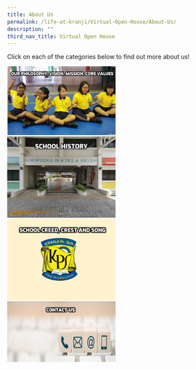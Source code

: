 ```yaml
---
title: About Us
permalink: /life-at-kranji/Virtual-Open-House/About-Us/
description: ""
third_nav_title: Virtual Open House
---
```

Click on each of the categories below to find out more about us!



<div>


<div style="float: left">

<a href="about-us/School-Philosophy-School-Vision-School-Mission-Core-Values">

<img style="width:50%" src="/images/Life%20@%20Kranji/Virtual%20Open%20House/About%20us/A1.png">


</a>

</div>

<div>

</div>

</div>

<div>


<div style="float: left">

<a href="[https://www-broadricksec-moe-edu-sg-admin.cwp.sg/cca/uniformed-groups/red-cross](https://www-broadricksec-moe-edu-sg-admin.cwp.sg/cca/uniformed-groups/red-cross)">

<img style="width:50%" src="/images/Life%20@%20Kranji/Virtual%20Open%20House/About%20us/A2.jpg">


</a>

</div>

<div>

</div>

</div>

<div>


<div style="float: left">

<a href="[https://www-broadricksec-moe-edu-sg-admin.cwp.sg/cca/uniformed-groups/red-cross](https://www-broadricksec-moe-edu-sg-admin.cwp.sg/cca/uniformed-groups/red-cross)">

<img style="width:50%" src="/images/Life%20@%20Kranji/Virtual%20Open%20House/About%20us/A3.png">


</a>

</div>

<div>

</div>

</div>

<div>


<div style="float: left">

<a href="[https://www-broadricksec-moe-edu-sg-admin.cwp.sg/cca/uniformed-groups/red-cross](https://www-broadricksec-moe-edu-sg-admin.cwp.sg/cca/uniformed-groups/red-cross)">

<img style="width:50%" src="/images/Life%20@%20Kranji/Virtual%20Open%20House/About%20us/A4.png">


</a>

</div>

<div>

</div>

</div>